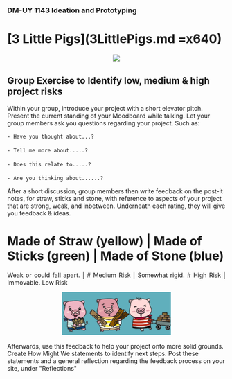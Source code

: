 ### DM-UY 1143 Ideation and Prototyping


# [3 Little Pigs](3LittlePigs.md =x640)

<p align="center">
<image src="../Images/3PigsHomes.jpg" style="width:50%"/>
</p>

## Group Exercise to Identify low, medium & high project risks

Within your group, introduce your project with a short elevator pitch. Present the current standing of your Moodboard while talking. Let your group members ask you questions regarding your project. Such as:

	- Have you thought about...?

	- Tell me more about.....?

	- Does this relate to.....?

	- Are you thinking about......?

After a short discussion, group members then write feedback on the post-it notes, for straw, sticks and stone, with reference to aspects of your project that are strong, weak, and inbetween. Underneath each rating, they will give you feedback & ideas.

# __Made of Straw__ (yellow)   |    __Made of Sticks__ (green)   |   __Made of Stone__ (blue)

<div style="text-align: justify;">  Weak or could fall apart. |
# Medium Risk         |     Somewhat rigid. 
# High Risk       |     Immovable. Low Risk </div>

<p align="center">
<img src= "../Images/3Pigs.jpg" style="width:50%"/>
</p>

Afterwards, use this feedback to help your project onto more solid grounds. Create How Might We statements to identify next steps. Post these statements and a general reflection regarding the feedback process on your site, under "Reflections"